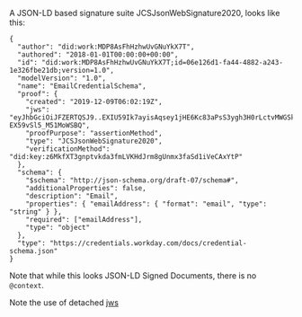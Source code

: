 A JSON-LD based signature suite JCSJsonWebSignature2020, looks like this:

```
{
  "author": "did:work:MDP8AsFhHzhwUvGNuYkX7T",
  "authored": "2018-01-01T00:00:00+00:00",
  "id": "did:work:MDP8AsFhHzhwUvGNuYkX7T;id=06e126d1-fa44-4882-a243-1e326fbe21db;version=1.0",
  "modelVersion": "1.0",
  "name": "EmailCredentialSchema",
  "proof": {
    "created": "2019-12-09T06:02:19Z",
    "jws": "eyJhbGciOiJFZERTQSJ9..EXIU59Ik7ayisAqsey1jHE6Kc83aPsS3ygh3H0rLctvMWGSkrGZGwskk1wySPF8wd2_-EX59vSl5_M51MoWSBQ",
    "proofPurpose": "assertionMethod",
    "type": "JCSJsonWebSignature2020",
    "verificationMethod": "did:key:z6MkfXT3gnptvkda3fmLVKHdJrm8gUnmx3faSd1iVeCAxYtP"
  },
  "schema": {
    "$schema": "http://json-schema.org/draft-07/schema#",
    "additionalProperties": false,
    "description": "Email",
    "properties": { "emailAddress": { "format": "email", "type": "string" } },
    "required": ["emailAddress"],
    "type": "object"
  },
  "type": "https://credentials.workday.com/docs/credential-schema.json"
}
```

Note that while this looks JSON-LD Signed Documents, there is no `@context`.

Note the use of detached [jws](https://jwt.io/#debugger-io?token=eyJhbGciOiJFZERTQSJ9..EXIU59Ik7ayisAqsey1jHE6Kc83aPsS3ygh3H0rLctvMWGSkrGZGwskk1wySPF8wd2_-EX59vSl5_M51MoWSBQ)